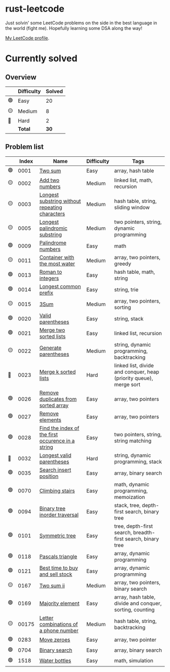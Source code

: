 # rust-leetcode

Just solvin' some LeetCode problems on the side in the best language in the world (fight me). Hopefully learning some DSA along the way!

[My LeetCode profile](https://leetcode.com/u/BenZeen/).

# Currently solved

## Overview

|  | Difficulty | Solved |
|--|------------|--------|
|🟢| Easy | 20 |
|🟡| Medium | 8 |
|🔴| Hard | 2 |
|  | **Total** | **30** |

## Problem list

|  | Index | Name | Difficulty | Tags |
|--|-------|------|------------|------|
|🟢| 0001 | [Two sum](https://leetcode.com/problems/two-sum/) | Easy | array, hash table |
|🟡| 0002 | [Add two numbers](https://leetcode.com/problems/add-two-numbers/) | Medium | linked list, math, recursion |
|🟡| 0003 | [Longest substring without repeating characters](https://leetcode.com/problems/longest-substring-without-repeating-characters/) | Medium | hash table, string, sliding window |
|🟡| 0005 | [Longest palindromic substring](https://leetcode.com/problems/longest-palindromic-substring/) | Medium | two pointers, string, dynamic programming |
|🟢| 0009 | [Palindrome numbers](https://leetcode.com/problems/palindrome-number/) | Easy | math |
|🟡| 0011 | [Container with the most water](https://leetcode.com/problems/container-with-most-water/) | Medium | array, two pointers, greedy |
|🟢| 0013 | [Roman to integers](https://leetcode.com/problems/roman-to-integer/) | Easy | hash table, math, string |
|🟢| 0014 | [Longest common prefix](https://leetcode.com/problems/longest-common-prefix/) | Easy | string, trie |
|🟡| 0015 | [3Sum](https://leetcode.com/problems/3sum/) | Medium | array, two pointers, sorting |
|🟢| 0020 | [Valid parentheses](https://leetcode.com/problems/valid-parentheses/) | Easy | string, stack |
|🟢| 0021 | [Merge two sorted lists](https://leetcode.com/problems/merge-two-sorted-lists/) | Easy | linked list, recursion |
|🟡| 0022 | [Generate parentheses](https://leetcode.com/problems/generate-parentheses/) | Medium | string, dynamic programming, backtracking |
|🔴| 0023 | [Merge k sorted lists](https://leetcode.com/problems/merge-k-sorted-lists/) | Hard | linked list, divide and conquer, heap (priority queue), merge sort |
|🟢| 0026 | [Remove duplicates from sorted array](https://leetcode.com/problems/merge-two-sorted-lists/) | Easy | array, two pointers |
|🟢| 0027 | [Remove elements](https://leetcode.com/problems/remove-element/) | Easy | array, two pointers |
|🟢| 0028 | [Find the index of the first occurence in a string](https://leetcode.com/problems/find-the-index-of-the-first-occurrence-in-a-string/) | Easy | two pointers, string, string matching |
|🔴| 0032 | [Longest valid parentheses](https://leetcode.com/problems/longest-valid-parentheses/) | Hard | string, dynamic programming, stack |
|🟢| 0035 | [Search insert position](https://leetcode.com/problems/search-insert-position/) | Easy | array, binary search |
|🟢| 0070 | [Climbing stairs](https://leetcode.com/problems/climbing-stairs/) | Easy | math, dynamic programming, memoization |
|🟢| 0094 | [Binary tree inorder traversal](https://leetcode.com/problems/binary-tree-inorder-traversal/) | Easy | stack, tree, depth-first search, binary tree |
|🟢| 0101 | [Symmetric tree](https://leetcode.com/problems/symmetric-tree/) | Easy | tree, depth-first search, breadth-first search, binary tree |
|🟢| 0118 | [Pascals triangle](https://leetcode.com/problems/pascals-triangle/) | Easy | array, dynamic programming |
|🟢| 0121 | [Best time to buy and sell stock](https://leetcode.com/problems/best-time-to-buy-and-sell-stock/) | Easy | array, dynamic programming |
|🟡| 0167 | [Two sum ii](https://leetcode.com/problems/two-sum-ii-input-array-is-sorted/) | Medium | array, two pointers, binary search |
|🟢| 0169 | [Majority element](https://leetcode.com/problems/majority-element/) | Easy | array, hash table, divide and conquer, sorting, counting |
|🟡| 00175 | [Letter combinations of a phone number](https://leetcode.com/problems/letter-combinations-of-a-phone-number/) | Medium | hash table, string, backtracking |
|🟢| 0283 | [Move zeroes](https://leetcode.com/problems/move-zeroes/) | Easy | array, two pointer |
|🟢| 0704 | [Binary search](https://leetcode.com/problems/binary-search/) | Easy | array, binary search |
|🟢| 1518 | [Water bottles](https://leetcode.com/problems/water-bottles/) | Easy | math, simulation |
